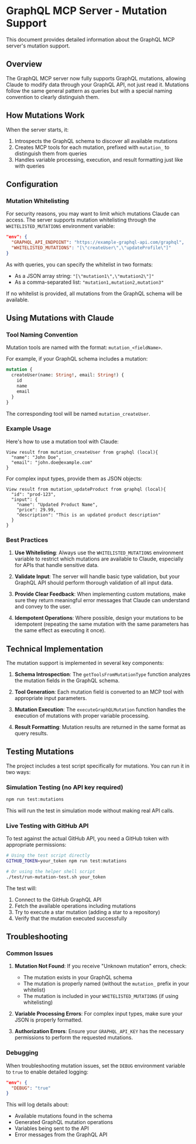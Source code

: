 # GraphQL MCP Server - Mutation Support

This document provides detailed information about the GraphQL MCP server's mutation support.

## Overview

The GraphQL MCP server now fully supports GraphQL mutations, allowing Claude to modify data through your GraphQL API, not just read it. Mutations follow the same general pattern as queries but with a special naming convention to clearly distinguish them.

## How Mutations Work

When the server starts, it:

1. Introspects the GraphQL schema to discover all available mutations
2. Creates MCP tools for each mutation, prefixed with `mutation_` to distinguish them from queries
3. Handles variable processing, execution, and result formatting just like with queries

## Configuration

### Mutation Whitelisting

For security reasons, you may want to limit which mutations Claude can access. The server supports mutation whitelisting through the `WHITELISTED_MUTATIONS` environment variable:

```json
"env": {
  "GRAPHQL_API_ENDPOINT": "https://example-graphql-api.com/graphql",
  "WHITELISTED_MUTATIONS": "[\"createUser\",\"updateProfile\"]"
}
```

As with queries, you can specify the whitelist in two formats:
- As a JSON array string: `"[\"mutation1\",\"mutation2\"]"` 
- As a comma-separated list: `"mutation1,mutation2,mutation3"`

If no whitelist is provided, all mutations from the GraphQL schema will be available.

## Using Mutations with Claude

### Tool Naming Convention

Mutation tools are named with the format: `mutation_<fieldName>`.

For example, if your GraphQL schema includes a mutation:

```graphql
mutation {
  createUser(name: String!, email: String!) {
    id
    name
    email
  }
}
```

The corresponding tool will be named `mutation_createUser`.

### Example Usage

Here's how to use a mutation tool with Claude:

```
View result from mutation_createUser from graphql (local){
  "name": "John Doe",
  "email": "john.doe@example.com"
}
```

For complex input types, provide them as JSON objects:

```
View result from mutation_updateProduct from graphql (local){
  "id": "prod-123",
  "input": {
    "name": "Updated Product Name",
    "price": 29.99,
    "description": "This is an updated product description"
  }
}
```

### Best Practices

1. **Use Whitelisting**: Always use the `WHITELISTED_MUTATIONS` environment variable to restrict which mutations are available to Claude, especially for APIs that handle sensitive data.

2. **Validate Input**: The server will handle basic type validation, but your GraphQL API should perform thorough validation of all input data.

3. **Provide Clear Feedback**: When implementing custom mutations, make sure they return meaningful error messages that Claude can understand and convey to the user.

4. **Idempotent Operations**: Where possible, design your mutations to be idempotent (repeating the same mutation with the same parameters has the same effect as executing it once).

## Technical Implementation

The mutation support is implemented in several key components:

1. **Schema Introspection**: The `getToolsFromMutationType` function analyzes the mutation fields in the GraphQL schema.

2. **Tool Generation**: Each mutation field is converted to an MCP tool with appropriate input parameters.

3. **Mutation Execution**: The `executeGraphQLMutation` function handles the execution of mutations with proper variable processing.

4. **Result Formatting**: Mutation results are returned in the same format as query results.

## Testing Mutations

The project includes a test script specifically for mutations. You can run it in two ways:

### Simulation Testing (no API key required)

```bash
npm run test:mutations
```

This will run the test in simulation mode without making real API calls.

### Live Testing with GitHub API

To test against the actual GitHub API, you need a GitHub token with appropriate permissions:

```bash
# Using the test script directly
GITHUB_TOKEN=your_token npm run test:mutations

# Or using the helper shell script
./test/run-mutation-test.sh your_token
```

The test will:
1. Connect to the GitHub GraphQL API
2. Fetch the available operations including mutations
3. Try to execute a star mutation (adding a star to a repository)
4. Verify that the mutation executed successfully

## Troubleshooting

### Common Issues

1. **Mutation Not Found**: If you receive "Unknown mutation" errors, check:
   - The mutation exists in your GraphQL schema
   - The mutation is properly named (without the `mutation_` prefix in your whitelist)
   - The mutation is included in your `WHITELISTED_MUTATIONS` (if using whitelisting)

2. **Variable Processing Errors**: For complex input types, make sure your JSON is properly formatted.

3. **Authorization Errors**: Ensure your `GRAPHQL_API_KEY` has the necessary permissions to perform the requested mutations.

### Debugging

When troubleshooting mutation issues, set the `DEBUG` environment variable to `true` to enable detailed logging:

```json
"env": {
  "DEBUG": "true"
}
```

This will log details about:
- Available mutations found in the schema
- Generated GraphQL mutation operations
- Variables being sent to the API
- Error messages from the GraphQL API
